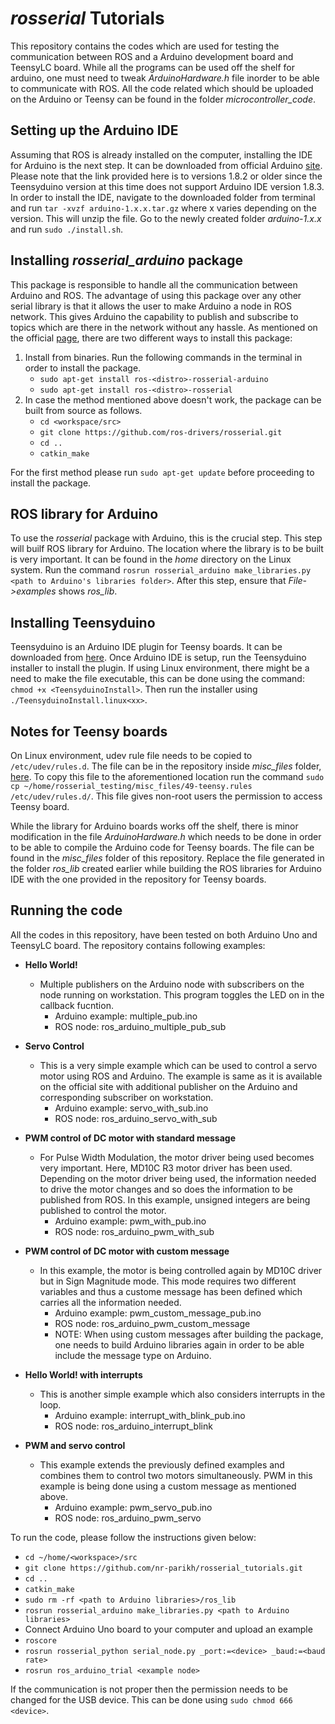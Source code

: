 # *rosserial* Tutorials

This repository contains the codes which are used for testing the communication between ROS and a Arduino development board and TeensyLC board. While all the programs can be used off the shelf for arduino, one must need to tweak *ArduinoHardware.h* file inorder to be able to communicate with ROS. All the code related which should be uploaded on the Arduino or Teensy can be found in the folder *microcontroller_code*.

## Setting up the Arduino IDE 

Assuming that ROS is already installed on the computer, installing the IDE for Arduino is the next step. It can be downloaded from official Arduino [site](https://www.arduino.cc/en/Main/OldSoftwareReleases#previous). Please note that the link provided here is to versions 1.8.2 or older since the Teensyduino version at this time does not support Arduino IDE version 1.8.3. In order to install the IDE, navigate to the downloaded folder from terminal and run `tar -xvzf arduino-1.x.x.tar.gz` where x varies depending on the version. This will unzip the file. Go to the newly created folder *arduino-1.x.x* and run `sudo ./install.sh`. 

## Installing *rosserial_arduino* package

This package is responsible to handle all the communication between Arduino and ROS. The advantage of using this package over any other serial library is that it allows the user to make Arduino a node in ROS network. This gives Arduino the capability to publish and subscribe to topics which are there in the network without any hassle. As mentioned on the official [page](http://wiki.ros.org/rosserial_arduino/Tutorials/Arduino%20IDE%20Setup), there are two different ways to install this package:

  1. Install from binaries. Run the following commands in the terminal in order to install the package.
      * `sudo apt-get install ros-<distro>-rosserial-arduino`
      * `sudo apt-get install ros-<distro>-rosserial`
  2. In case the method mentioned above doesn't work, the package can be built from source as follows.
      * `cd <workspace/src>`
      * `git clone https://github.com/ros-drivers/rosserial.git`
      * `cd ..`
      * `catkin_make`

For the first method please run `sudo apt-get update` before proceeding to install the package. 

## ROS library for Arduino 

To use the *rosserial* package with Arduino, this is the crucial step. This step will builf ROS library for Arduino. The location where the library is to be built is very important. It can be found in the *home* directory on the Linux system. Run the command `rosrun rosserial_arduino make_libraries.py <path to Arduino's libraries folder>`. After this step, ensure that *File->examples* shows *ros_lib*.

## Installing Teensyduino

Teensyduino is an Arduino IDE plugin for Teensy boards. It can be downloaded from [here](https://www.pjrc.com/teensy/td_download.html). Once Arduino IDE is setup, run the Teensyduino installer to install the plugin. If using Linux environment, there might be a need to make the file executable, this can be done using the command: `chmod +x <TeensyduinoInstall>`. Then run the installer using `./TeensyduinoInstall.linux<xx>`.


## Notes for Teensy boards

On Linux environment, udev rule file needs to be copied to `/etc/udev/rules.d`. The file can be in the repository inside *misc_files* folder, [here](https://github.com/nr-parikh/rosserial_testing/blob/master/misc_files/49-teensy.rules). To copy this file to the aforementioned location run the command `sudo cp ~/home/rosserial_testing/misc_files/49-teensy.rules /etc/udev/rules.d/`. This file gives non-root users the permission to access Teensy board.

While the library for Arduino boards works off the shelf, there is minor modification in the file *ArduinoHardware.h* which needs to be done in order to be able to compile the Arduino code for Teensy boards. The file can be found in the *misc_files* folder of this repository. Replace the file generated in the folder *ros_lib* created earlier while building the ROS libraries for Arduino IDE with the one provided in the repository for Teensy boards.

## Running the code

All the codes in this repository, have been tested on both Arduino Uno and TeensyLC board. The repository contains following examples:

  * **Hello World!**
    * Multiple publishers on the Arduino node with subscribers on the node running on workstation. This program toggles the LED on in the callback fucntion.
      * Arduino example: multiple_pub.ino
      * ROS node: ros_arduino_multiple_pub_sub
    
  * **Servo Control** 
    * This is a very simple example which can be used to control a servo motor using ROS and Arduino. The example is same as it is available on the official site with additional publisher on the Arduino and corresponding subscriber on workstation.
      * Arduino example: servo_with_sub.ino
      * ROS node: ros_arduino_servo_with_sub
  
  * **PWM control of DC motor with standard message**
    * For Pulse Width Modulation, the motor driver being used becomes very important. Here, MD10C R3 motor driver has been used. Depending on the motor driver being used, the information needed to drive the motor changes and so does the information to be published from ROS. In this example, unsigned integers are being published to control the motor.
      * Arduino example: pwm_with_pub.ino
      * ROS node: ros_arduino_pwm_with_sub
  
  * **PWM control of DC motor with custom message**
    * In this example, the motor is being controlled again by MD10C driver but in Sign Magnitude mode. This mode requires two different variables and thus a custome message has been defined which carries all the information needed.
      * Arduino example: pwm_custom_message_pub.ino
      * ROS node: ros_arduino_pwm_custom_message
      * NOTE: When using custom messages after building the package, one needs to build Arduino libraries again in order to be able include the message type on Arduino.
        
  * **Hello World! with interrupts**
    * This is another simple example which also considers interrupts in the loop.
      * Arduino example: interrupt_with_blink_pub.ino
      * ROS node: ros_arduino_interrupt_blink
  
  * **PWM and servo control**
    * This example extends the previously defined examples and combines them to control two motors simultaneously. PWM in this example is being done using a custom message as mentioned above.
      * Arduino example: pwm_servo_pub.ino
      * ROS node: ros_arduino_pwm_servo
    
To run the code, please follow the instructions given below:
  * `cd ~/home/<workspace>/src`
  * `git clone https://github.com/nr-parikh/rosserial_tutorials.git`
  * `cd ..`
  * `catkin_make`
  * `sudo rm -rf <path to Arduino libraries>/ros_lib`
  * `rosrun rosserial_arduino make_libraries.py <path to Arduino libraries>`
  * Connect Arduino Uno board to your computer and upload an example
  * `roscore` 
  * `rosrun rosserial_python serial_node.py _port:=<device> _baud:=<baud rate>`
  * `rosrun ros_arduino_trial <example node>`
  
If the communication is not proper then the permission needs to be changed for the USB device. This can be done using `sudo chmod 666 <device>`.
